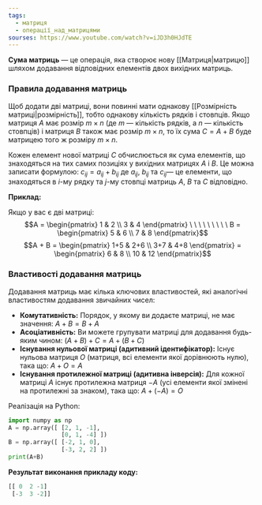 ```yaml
---
tags:
  - матриця
  - операції_над_матрицями
sourses: https://www.youtube.com/watch?v=iJD3h0HJdTE
---
```


**Сума матриць** — це операція, яка створює нову [[Матриця|матрицю]] шляхом додавання відповідних елементів двох вихідних матриць.

### Правила додавання матриць

Щоб додати дві матриці, вони повинні мати однакову [[Розмірність матриці|розмірність]], тобто однакову кількість рядків і стовпців. Якщо матриця $A$ має розмір $m×n$ (де $m$ — кількість рядків, а $n$ — кількість стовпців) і матриця $B$ також має розмір $m×n$, то їх сума $C=A+B$ буде матрицею того ж розміру $m×n$.

Кожен елемент нової матриці $C$ обчислюється як сума елементів, що знаходяться на тих самих позиціях у вихідних матрицях $A$ і $B$. Це можна записати формулою:
$c_{ij} = a_{ij} + b_{ij}$
де $a_{ij}$, $b_{ij}$ та $c_{ij}$— це елементи, що знаходяться в $i$-му рядку та $j$-му стовпці матриць $A$, $B$ та $C$ відповідно.

**Приклад:**

Якщо у вас є дві матриці:
$$A = \begin{pmatrix} 1 & 2 \\ 3 & 4 \end{pmatrix} \ \ \ \ \ \ \ \ \ B = \begin{pmatrix} 5 & 6 \\ 7 & 8 \end{pmatrix}$$ $$A + B = \begin{pmatrix} 1+5 & 2+6 \\ 3+7 & 4+8 \end{pmatrix} = \begin{pmatrix} 6 & 8 \\ 10 & 12 \end{pmatrix}$$
### Властивості додавання матриць

Додавання матриць має кілька ключових властивостей, які аналогічні властивостям додавання звичайних чисел:

- **Комутативність:** Порядок, у якому ви додаєте матриці, не має значення: 
  $A + B = B + A$
- **Асоціативність:** Ви можете групувати матриці для додавання будь-яким чином:
    $(A + B) + C = A + (B + C)$
- **Існування нульової матриці (адитивний ідентифікатор):** Існує нульова матриця $O$ (матриця, всі елементи якої дорівнюють нулю), така що:
  $A + O = A$
- **Існування протилежної матриці (адитивна інверсія):** Для кожної матриці $A$ існує протилежна матриця $−A$ (усі елементи якої змінені на протилежні за знаком), така що:
  $A + (-A) = O$

Реалізація на Python:
```python
import numpy as np
A = np.array([ [2, 1, -1], 
			   [0, 1, -4] ])
B = np.array([ [-2, 1, 0], 
			   [-3, 2, 2] ])
print(A+B)
```

**Результат виконання прикладу коду:**
```python
[[ 0  2 -1]
 [-3  3 -2]]
```
